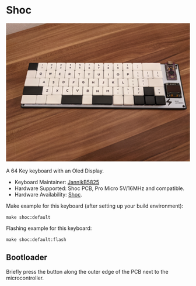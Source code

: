 # Shoc

![Shoc](https://raw.githubusercontent.com/JannikB5825/Shoc/main/assets/thumbnail.jpg)

A 64 Key keyboard with an Oled Display.

* Keyboard Maintainer: [JannikB5825](https://github.com/JannikB5825)
* Hardware Supported: Shoc PCB, Pro Micro 5V/16MHz and compatible.
* Hardware Availability: [Shoc](https://github.com/JannikB5825/Shoc).

Make example for this keyboard (after setting up your build environment):

    make shoc:default

Flashing example for this keyboard:

    make shoc:default:flash

## Bootloader

Briefly press the button along the outer edge of the PCB next to the microcontroller.